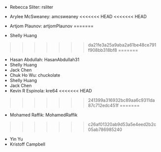 * Rebecca Sliter: rsliter
* Arylee McSweaney: amcsweaney
<<<<<<< HEAD
<<<<<<< HEAD



* Artjom Plaunov: artjomPlaunov 
=======
* Shelly Huang
>>>>>>> da21fe3a25a9aba2a61be48ce791f908bb318bf8
=======
* Hasan Abdullah: HasanAbdullah31
* Shelly Huang
* Jack Chen
* Chuk Ho Wu: chuckolate
* Shelly Huang
* Jack Chen
* Kevin R Espinola: kre64
<<<<<<< HEAD
>>>>>>> 241399a316932bc89aa6c9311da87c712edc451f
=======
* Mohamed Raffik: MohamedRaffik
>>>>>>> c26af01320ab9d53a5e4eed2b2c05ab786985240
* Yin Yu
* Kristoff Campbell
